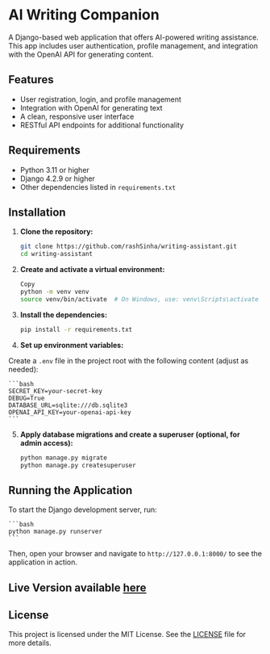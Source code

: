 # AI Writing Companion

A Django-based web application that offers AI-powered writing assistance. This app includes user authentication, profile management, and integration with the OpenAI API for generating content.

## Features

- User registration, login, and profile management
- Integration with OpenAI for generating text
- A clean, responsive user interface
- RESTful API endpoints for additional functionality

## Requirements

- Python 3.11 or higher
- Django 4.2.9 or higher
- Other dependencies listed in `requirements.txt`

## Installation

1. **Clone the repository:**

   ```bash
   git clone https://github.com/rashSinha/writing-assistant.git
   cd writing-assistant

2. **Create and activate a virtual environment:**

    ```bash
    Copy
    python -m venv venv
    source venv/bin/activate  # On Windows, use: venv\Scripts\activate

3. **Install the dependencies:**

    ```bash
    pip install -r requirements.txt

4. **Set up environment variables:**

Create a `.env` file in the project root with the following content (adjust as needed):

    ```bash
    SECRET_KEY=your-secret-key
    DEBUG=True
    DATABASE_URL=sqlite:///db.sqlite3
    OPENAI_API_KEY=your-openai-api-key
    ```

5. **Apply database migrations and create a superuser (optional, for admin access):**

    ```bash
    python manage.py migrate
    python manage.py createsuperuser

## Running the Application

To start the Django development server, run:

    ```bash
    python manage.py runserver
    ```

Then, open your browser and navigate to `http://127.0.0.1:8000/` to see the application in action.

## Live Version available [here](https://writing-assistant-eakz.onrender.com)

## License

This project is licensed under the MIT License. See the [LICENSE](LICENSE) file for more details.
